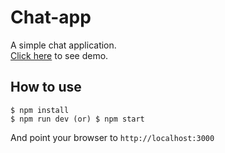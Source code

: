 # Chat-app 
A simple chat application. \
[Click here](https://nithish-basic-chatapp.herokuapp.com/) to see demo.

## How to use

```
$ npm install 
$ npm run dev (or) $ npm start
```

And point your browser to `http://localhost:3000`
